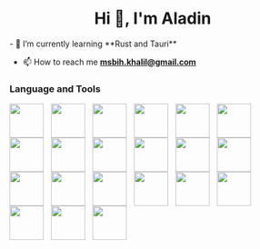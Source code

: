 <h1 align="center">Hi 👋, I'm Aladin</h1>
- 🌱 I’m currently learning **Rust and Tauri**

- 📫 How to reach me **msbih.khalil@gmail.com**

### Language and Tools


<img align="left" width="60px" style="padding-right:10px;" src="https://cdn.jsdelivr.net/gh/devicons/devicon/icons/html5/html5-original-wordmark.svg"/>
<img align="left" width="60px" style="padding-right:10px;" src="https://cdn.jsdelivr.net/gh/devicons/devicon/icons/css3/css3-original-wordmark.svg"/>
<img align="left" width="60px" style="padding-right:10px;" src="https://cdn.jsdelivr.net/gh/devicons/devicon/icons/javascript/javascript-original.svg"/>

<img align="left" width="60px" style="padding-right:10px;" src="https://cdn.jsdelivr.net/gh/devicons/devicon/icons/vuejs/vuejs-original-wordmark.svg"/>
<img align="left" width="60px" style="padding-right:10px;" src="https://cdn.jsdelivr.net/gh/devicons/devicon/icons/svelte/svelte-original-wordmark.svg"/>
<img align="left" width="60px" style="padding-right:10px;" src="https://cdn.jsdelivr.net/gh/devicons/devicon/icons/sass/sass-original.svg"/>
<img align="left" width="60px" style="padding-right:10px;" src="https://cdn.jsdelivr.net/gh/devicons/devicon/icons/bulma/bulma-plain.svg"/>
<img align="left" width="60px" style="padding-right:10px;" src="https://cdn.jsdelivr.net/gh/devicons/devicon/icons/bootstrap/bootstrap-original-wordmark.svg"/>
<img align="left" width="60px" style="padding-right:10px;" src="https://cdn.jsdelivr.net/gh/devicons/devicon/icons/python/python-original-wordmark.svg"/>
<img align="left" width="60px" style="padding-right:10px;" src="https://cdn.jsdelivr.net/gh/devicons/devicon/icons/django/django-plain-wordmark.svg"/>
<img align="left" width="60px" style="padding-right:10px;" src="https://cdn.jsdelivr.net/gh/devicons/devicon/icons/flask/flask-original-wordmark.svg"/>
<img align="left" width="60px" style="padding-right:10px;" src="https://cdn.jsdelivr.net/gh/devicons/devicon/icons/fastapi/fastapi-original-wordmark.svg"/>
<img align="left" width="60px" style="padding-right:10px;" src="https://cdn.jsdelivr.net/gh/devicons/devicon/icons/mysql/mysql-original-wordmark.svg"/>
<img align="left" width="60px" style="padding-right:10px;" src="https://cdn.jsdelivr.net/gh/devicons/devicon/icons/postgresql/postgresql-plain-wordmark.svg"/>
<img align="left" width="60px" style="padding-right:10px;" src="https://cdn.jsdelivr.net/gh/devicons/devicon/icons/sqlalchemy/sqlalchemy-original-wordmark.svg"/>
<img align="left" width="60px" style="padding-right:10px;" src="https://cdn.jsdelivr.net/gh/devicons/devicon/icons/sqlite/sqlite-original-wordmark.svg"/>
<img align="left" width="60px" style="padding-right:10px;" src="https://cdn.jsdelivr.net/gh/devicons/devicon/icons/mongodb/mongodb-original-wordmark.svg"/>

<img align="left" width="60px" style="padding-right:10px;" src="https://cdn.jsdelivr.net/gh/devicons/devicon/icons/docker/docker-plain-wordmark.svg"/>
<img align="left" width="60px" style="padding-right:10px;" src="https://cdn.jsdelivr.net/gh/devicons/devicon/icons/photoshop/photoshop-line.svg"/>
<img align="left" width="60px" style="padding-right:10px;" src="https://cdn.jsdelivr.net/gh/devicons/devicon/icons/illustrator/illustrator-line.svg"/>
<img align="left" width="60px" style="padding-right:10px;" src="https://cdn.jsdelivr.net/gh/devicons/devicon/icons/xd/xd-line.svg"/>




